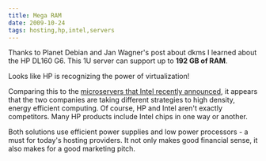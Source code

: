 ```yaml
---
title: Mega RAM 
date: 2009-10-24
tags: hosting,hp,intel,servers
---
```

Thanks to Planet Debian and Jan Wagner's post about dkms I learned about the HP DL160 G6. This 1U server can support up to **192 GB of RAM**.

Looks like HP is recognizing the power of virtualization!

Comparing this to the [microservers that Intel recently announced](http://www.docunext.com/2009/11/intel-micro-server/), it appears that the two companies are taking different strategies to high density, energy efficient computing. Of course, HP and Intel aren't exactly competitors. Many HP products include Intel chips in one way or another.

Both solutions use efficient power supplies and low power processors - a must for today's hosting providers. It not only makes good financial sense, it also makes for a good marketing pitch.


